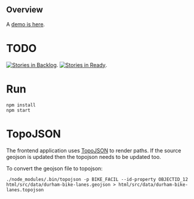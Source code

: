 Overview
--------

A [demo is here](http://desolate-garden-4742.herokuapp.com/).

TODO
====

[![Stories in Backlog](https://badge.waffle.io/bikesafety/bikesafety.svg?label=backlog&title=Backlog)](http://waffle.io/bikesafety/bikesafety).
[![Stories in Ready](https://badge.waffle.io/bikesafety/bikesafety.svg?label=ready&title=Ready)](http://waffle.io/bikesafety/bikesafety).

Run
===

    npm install
    npm start

TopoJSON
========

The frontend application uses [TopoJSON](https://github.com/mbostock/topojson)
to render paths. If the source geojson is updated then the topojson needs to be
updated too.

To convert the geojson file to topojson:

    ./node_modules/.bin/topojson -p BIKE_FACIL --id-property OBJECTID_12 html/src/data/durham-bike-lanes.geojson > html/src/data/durham-bike-lanes.topojson

